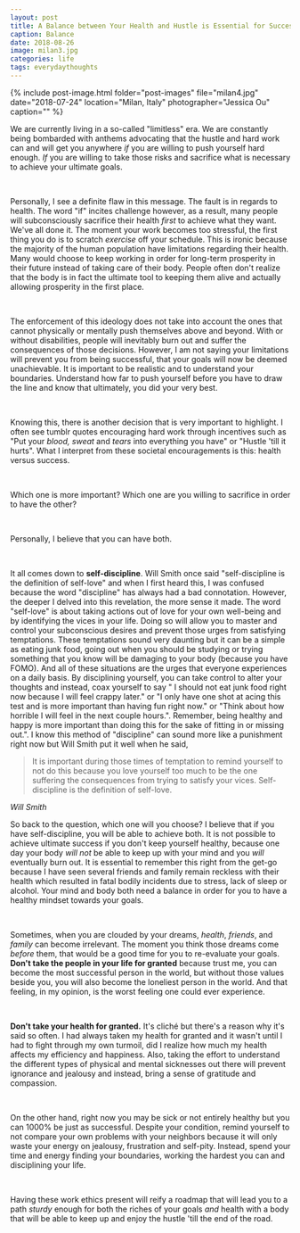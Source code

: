 ```yaml
---
layout: post
title: A Balance between Your Health and Hustle is Essential for Success
caption: Balance
date: 2018-08-26
image: milan3.jpg
categories: life
tags: everydaythoughts
---
```


{% include post-image.html folder="post-images" file="milan4.jpg" date="2018-07-24" location="Milan, Italy" photographer="Jessica Ou" caption="" %}

We are currently living in a so-called "limitless" era. We are constantly being bombarded with anthems advocating that the hustle and hard work can and will get you anywhere *if* you are willing to push yourself hard enough. *If* you are willing to take those risks and sacrifice what is necessary to achieve your ultimate goals. 

<br/>

Personally, I see a definite flaw in this message. The fault is in regards to health. The word "if" incites challenge however, as a result, many people will subconsciously sacrifice their health *first* to achieve what they want. We've all done it. The moment your work becomes too stressful, the first thing you do is to scratch *exercise* off your schedule. This is ironic because the majority of the human population have limitations regarding their health. Many would choose to keep working in order for long-term prosperity in their future instead of taking care of their body. People often don't realize that the body is in fact the ultimate tool to keeping them alive and actually allowing prosperity in the first place. 

<br/>

The enforcement of this ideology does not take into account the ones that cannot physically or mentally push themselves above and beyond. With or without disabilities, people will inevitably burn out and suffer the consequences of those decisions. However, I am not saying your limitations will prevent you from being successful, that your goals will now be deemed unachievable. It is important to be realistic and to understand your boundaries. Understand how far to push yourself before you have to draw the line and know that ultimately, you did your very best. 

<br/>

Knowing this, there is another decision that is very important to highlight. I often see tumblr quotes encouraging hard work through incentives such as "Put your *blood, sweat* and *tears* into everything you have" or "Hustle 'till it hurts". What I interpret from these societal encouragements is this: health versus success.

<br/>

Which one is more important? Which one are you willing to sacrifice in order to have the other?

<br/>

Personally, I believe that you can have both. 

<br/>

It all comes down to **self-discipline**. Will Smith once said "self-discipline is the definition of self-love" and when I first heard this, I was confused because the word "discipline" has always had a bad connotation. However, the deeper I delved into this revelation, the more sense it made. The word "self-love" is about taking actions out of love for your own well-being and by identifying the vices in your life. Doing so will allow you to master and control your subconscious desires and prevent those urges from satisfying temptations. These temptations sound very daunting but it can be a simple as eating junk food, going out when you should be studying or trying something that you know will be damaging to your body (because you have FOMO). And all of these situations are the urges that everyone experiences on a daily basis. By disciplining yourself, you can take control to alter your thoughts and instead, coax yourself to say " I should not eat junk food right now because I will feel crappy later." or "I only have one shot at acing this test and is more important than having fun right now." or "Think about how horrible I will feel in the next couple hours.". Remember, being healthy and happy is more important than doing this for the sake of fitting in or missing out.". I know this method of "discipline" can sound more like a punishment right now but Will Smith put it well when he said,

<blockquote>It is important during those times of temptation to remind yourself to not do this because you love yourself too much to be the one suffering the consequences from trying to satisfy your vices. Self-discipline is the definition of self-love.</blockquote><cite>Will Smith</cite>

<br/>

So back to the question, which one will you choose? I believe that if you have self-discipline, you will be able to achieve both. It is not possible to achieve ultimate success if you don't keep yourself healthy, because one day your body *will not* be able to keep up with your mind and you *will* eventually burn out. It is essential to remember this right from the get-go because I have seen several friends and family remain reckless with their health which resulted in fatal bodily incidents due to stress, lack of sleep or alcohol.  Your mind and body both need a balance in order for you to have a healthy mindset towards your goals. 

<br/>

Sometimes, when you are clouded by your dreams, *health*, *friends*, and *family* can become irrelevant. The moment you think those dreams come *before* them, that would be a good time for you to re-evaluate your goals. **Don't take the people in your life for granted** because trust me, you can become the most successful person in the world, but without those values beside you, you will also become the loneliest person in the world. And that feeling, in my opinion, is the worst feeling one could ever experience. 

<br/>

**Don't take your health for granted.** It's cliché but there's a reason why it's said so often. I had always taken my health for granted and it wasn't until I had to fight through my own turmoil, did I realize how much my health affects my efficiency and happiness. Also, taking the effort to understand the different types of physical and mental sicknesses out there will prevent ignorance and jealousy and instead, bring a sense of gratitude and compassion. 

<br/>

On the other hand, right now you may be sick or not entirely healthy but you can 1000% be just as successful. Despite your condition, remind yourself to not compare your own problems with your neighbors because it will only waste your energy on jealousy, frustration and self-pity. Instead, spend your time and energy finding your boundaries, working the hardest you can and disciplining your life. 

<br/>

Having these work ethics present will reify a roadmap that will lead you to a path *sturdy* enough for both the riches of your goals *and* health with a body that will be able to keep up and enjoy the hustle 'till the end of the road.



